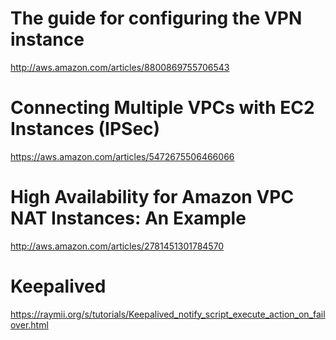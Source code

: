 # The guide for configuring the VPN instance
http://aws.amazon.com/articles/8800869755706543
# Connecting Multiple VPCs with EC2 Instances (IPSec)
https://aws.amazon.com/articles/5472675506466066
# High Availability for Amazon VPC NAT Instances: An Example
http://aws.amazon.com/articles/2781451301784570

# Keepalived
https://raymii.org/s/tutorials/Keepalived_notify_script_execute_action_on_failover.html
